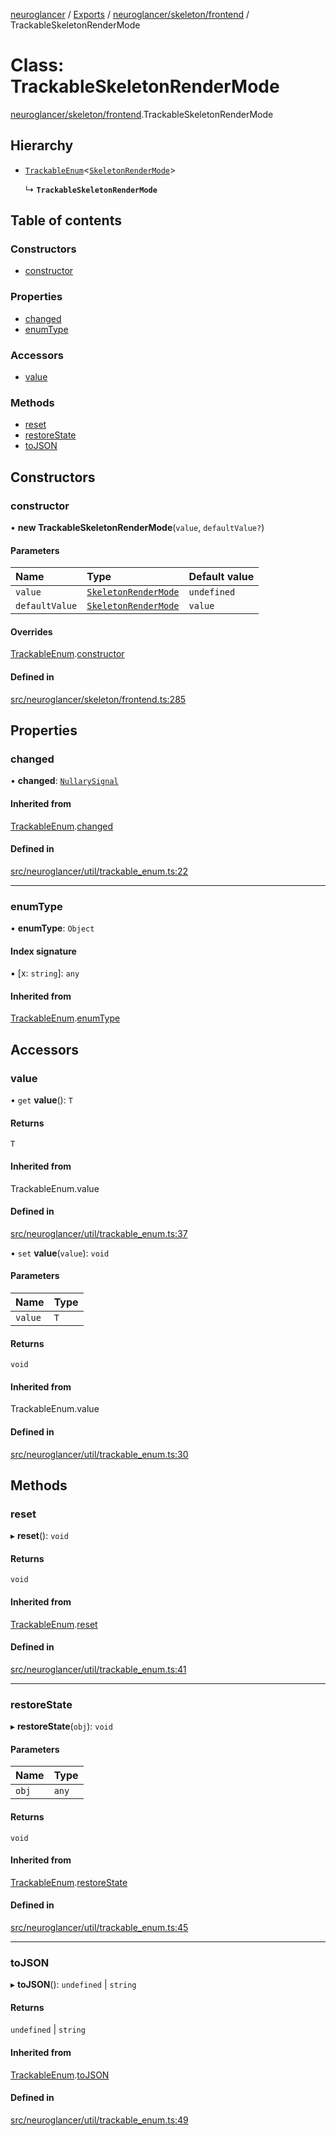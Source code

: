 [neuroglancer](../README.md) / [Exports](../modules.md) / [neuroglancer/skeleton/frontend](../modules/neuroglancer_skeleton_frontend.md) / TrackableSkeletonRenderMode

# Class: TrackableSkeletonRenderMode

[neuroglancer/skeleton/frontend](../modules/neuroglancer_skeleton_frontend.md).TrackableSkeletonRenderMode

## Hierarchy

- [`TrackableEnum`](neuroglancer_util_trackable_enum.TrackableEnum.md)<[`SkeletonRenderMode`](../enums/neuroglancer_skeleton_frontend.SkeletonRenderMode.md)\>

  ↳ **`TrackableSkeletonRenderMode`**

## Table of contents

### Constructors

- [constructor](neuroglancer_skeleton_frontend.TrackableSkeletonRenderMode.md#constructor)

### Properties

- [changed](neuroglancer_skeleton_frontend.TrackableSkeletonRenderMode.md#changed)
- [enumType](neuroglancer_skeleton_frontend.TrackableSkeletonRenderMode.md#enumtype)

### Accessors

- [value](neuroglancer_skeleton_frontend.TrackableSkeletonRenderMode.md#value)

### Methods

- [reset](neuroglancer_skeleton_frontend.TrackableSkeletonRenderMode.md#reset)
- [restoreState](neuroglancer_skeleton_frontend.TrackableSkeletonRenderMode.md#restorestate)
- [toJSON](neuroglancer_skeleton_frontend.TrackableSkeletonRenderMode.md#tojson)

## Constructors

### constructor

• **new TrackableSkeletonRenderMode**(`value`, `defaultValue?`)

#### Parameters

| Name | Type | Default value |
| :------ | :------ | :------ |
| `value` | [`SkeletonRenderMode`](../enums/neuroglancer_skeleton_frontend.SkeletonRenderMode.md) | `undefined` |
| `defaultValue` | [`SkeletonRenderMode`](../enums/neuroglancer_skeleton_frontend.SkeletonRenderMode.md) | `value` |

#### Overrides

[TrackableEnum](neuroglancer_util_trackable_enum.TrackableEnum.md).[constructor](neuroglancer_util_trackable_enum.TrackableEnum.md#constructor)

#### Defined in

[src/neuroglancer/skeleton/frontend.ts:285](https://github.com/ActiveBrainAtlas2/neuroglancer/blob/034b457d/src/neuroglancer/skeleton/frontend.ts#L285)

## Properties

### changed

• **changed**: [`NullarySignal`](neuroglancer_util_signal.NullarySignal.md)

#### Inherited from

[TrackableEnum](neuroglancer_util_trackable_enum.TrackableEnum.md).[changed](neuroglancer_util_trackable_enum.TrackableEnum.md#changed)

#### Defined in

[src/neuroglancer/util/trackable_enum.ts:22](https://github.com/ActiveBrainAtlas2/neuroglancer/blob/034b457d/src/neuroglancer/util/trackable_enum.ts#L22)

___

### enumType

• **enumType**: `Object`

#### Index signature

▪ [x: `string`]: `any`

#### Inherited from

[TrackableEnum](neuroglancer_util_trackable_enum.TrackableEnum.md).[enumType](neuroglancer_util_trackable_enum.TrackableEnum.md#enumtype)

## Accessors

### value

• `get` **value**(): `T`

#### Returns

`T`

#### Inherited from

TrackableEnum.value

#### Defined in

[src/neuroglancer/util/trackable_enum.ts:37](https://github.com/ActiveBrainAtlas2/neuroglancer/blob/034b457d/src/neuroglancer/util/trackable_enum.ts#L37)

• `set` **value**(`value`): `void`

#### Parameters

| Name | Type |
| :------ | :------ |
| `value` | `T` |

#### Returns

`void`

#### Inherited from

TrackableEnum.value

#### Defined in

[src/neuroglancer/util/trackable_enum.ts:30](https://github.com/ActiveBrainAtlas2/neuroglancer/blob/034b457d/src/neuroglancer/util/trackable_enum.ts#L30)

## Methods

### reset

▸ **reset**(): `void`

#### Returns

`void`

#### Inherited from

[TrackableEnum](neuroglancer_util_trackable_enum.TrackableEnum.md).[reset](neuroglancer_util_trackable_enum.TrackableEnum.md#reset)

#### Defined in

[src/neuroglancer/util/trackable_enum.ts:41](https://github.com/ActiveBrainAtlas2/neuroglancer/blob/034b457d/src/neuroglancer/util/trackable_enum.ts#L41)

___

### restoreState

▸ **restoreState**(`obj`): `void`

#### Parameters

| Name | Type |
| :------ | :------ |
| `obj` | `any` |

#### Returns

`void`

#### Inherited from

[TrackableEnum](neuroglancer_util_trackable_enum.TrackableEnum.md).[restoreState](neuroglancer_util_trackable_enum.TrackableEnum.md#restorestate)

#### Defined in

[src/neuroglancer/util/trackable_enum.ts:45](https://github.com/ActiveBrainAtlas2/neuroglancer/blob/034b457d/src/neuroglancer/util/trackable_enum.ts#L45)

___

### toJSON

▸ **toJSON**(): `undefined` \| `string`

#### Returns

`undefined` \| `string`

#### Inherited from

[TrackableEnum](neuroglancer_util_trackable_enum.TrackableEnum.md).[toJSON](neuroglancer_util_trackable_enum.TrackableEnum.md#tojson)

#### Defined in

[src/neuroglancer/util/trackable_enum.ts:49](https://github.com/ActiveBrainAtlas2/neuroglancer/blob/034b457d/src/neuroglancer/util/trackable_enum.ts#L49)
